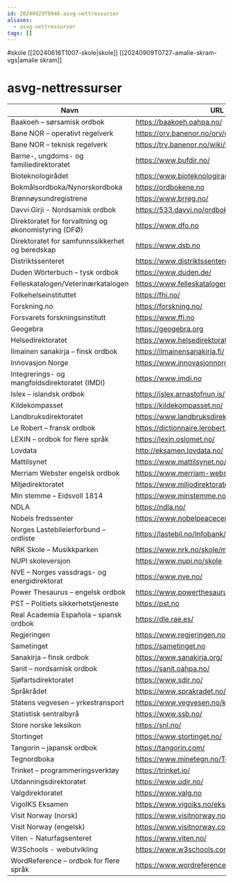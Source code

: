 ```yaml
---
id: 20240929T0946-asvg-nettressurser
aliases:
  - asvg-nettressurser
tags: []
---
```


#skole [[20240616T1007-skole|skole]] [[20240909T0727-amalie-skram-vgs|amalie skram]]

# asvg-nettressurser

| Navn                                                 | URL                                             |
| ---------------------------------------------------- | ----------------------------------------------- |
| Baakoeh – sørsamisk ordbok                           | https://baakoeh.oahpa.no/                       |
| Bane NOR – operativt regelverk                       | https://orv.banenor.no/orv/doku.php             |
| Bane NOR – teknisk regelverk                         | https://trv.banenor.no/wiki/Forside             |
| Barne-, ungdoms- og familiedirektoratet              | https://www.bufdir.no/                          |
| Bioteknologirådet                                    | https://www.bioteknologiradet.no/               |
| Bokmålsordboka/Nynorskordboka                        | https://ordbokene.no                            |
| Brønnøysundregistrene                                | https://www.brreg.no/                           |
| Davvi Girji - Nordsamisk ordbok                      | https://533.davvi.no/ordbok_samnor.php          |
| Direktoratet for forvaltning og økonomistyring (DFØ) | https://www.dfo.no                              |
| Direktoratet for samfunnssikkerhet og beredskap      | https://www.dsb.no                              |
| Distriktssenteret                                    | https://www.distriktssenteret.no                |
| Duden Wörterbuch – tysk ordbok                       | https://www.duden.de/                           |
| Felleskatalogen/Veterinærkatalogen                   | https://www.felleskatalogen.no/medisin/         |
| Folkehelseinstituttet                                | https://fhi.no/                                 |
| Forskning.no                                         | https://forskning.no/                           |
| Forsvarets forskningsinstitutt                       | https://www.ffi.no                              |
| Geogebra                                             | https://geogebra.org                            |
| Helsedirektoratet                                    | https://www.helsedirektoratet.no/               |
| Ilmainen sanakirja – finsk ordbok                    | https://ilmainensanakirja.fi/                   |
| Innovasjon Norge                                     | https://www.innovasjonnorge.no                  |
| Integrerings- og mangfoldsdirektoratet (IMDI)        | https://www.imdi.no                             |
| Islex – islandsk ordbok                              | https://islex.arnastofnun.is/                   |
| Kildekompasset                                       | https://kildekompasset.no/                      |
| Landbruksdirektoratet                                | https://www.landbruksdirektoratet.no/           |
| Le Robert – fransk ordbok                            | https://dictionnaire.lerobert.com/              |
| LEXIN – ordbok for flere språk                       | https://lexin.oslomet.no/                       |
| Lovdata                                              | http://eksamen.lovdata.no/                      |
| Mattilsynet                                          | https://www.mattilsynet.no/                     |
| Merriam Webster engelsk ordbok                       | https://www.merriam-webster.com                 |
| Miljødirektoratet                                    | https://www.miljodirektoratet.no/               |
| Min stemme – Eidsvoll 1814                           | https://www.minstemme.no/                       |
| NDLA                                                 | https://ndla.no/                                |
| Nobels fredssenter                                   | https://www.nobelpeacecenter.org                |
| Norges Lastebileierforbund – ordliste                | https://lastebil.no/Infobank/Faktabank/Ordliste |
| NRK Skole – Musikkparken                             | https://www.nrk.no/skole/musikkparken/          |
| NUPI skoleversjon                                    | https://www.nupi.no/skole                       |
| NVE – Norges vassdrags- og energidirektorat          | https://www.nve.no/                             |
| Power Thesaurus – engelsk ordbok                     | https://www.powerthesaurus.org/                 |
| PST – Politiets sikkerhetstjeneste                   | https://pst.no                                  |
| Real Academia Española – spansk ordbok               | https://dle.rae.es/                             |
| Regjeringen                                          | https://www.regjeringen.no/                     |
| Sametinget                                           | https://sametinget.no                           |
| Sanakirja – finsk ordbok                             | https://www.sanakirja.org/                      |
| Sanit – nordsamisk ordbok                            | https://sanit.oahpa.no/                         |
| Sjøfartsdirektoratet                                 | https://www.sdir.no/                            |
| Språkrådet                                           | https://www.sprakradet.no/                      |
| Statens vegvesen – yrkestransport                    | https://www.vegvesen.no/kjoretoy/yrkestransport |
| Statistisk sentralbyrå                               | https://www.ssb.no/                             |
| Store norske leksikon                                | https://snl.no/                                 |
| Stortinget                                           | https://www.stortinget.no/                      |
| Tangorin – japansk ordbok                            | https://tangorin.com/                           |
| Tegnordboka                                          | https://www.minetegn.no/Tegnordbok-2016/        |
| Trinket – programmeringsverktøy                      | https://trinket.io/                             |
| Utdanningsdirektoratet                               | https://www.udir.no/                            |
| Valgdirektoratet                                     | https://www.valg.no                             |
| VigoIKS Eksamen                                      | https://www.vigoiks.no/eksamen                  |
| Visit Norway (norsk)                                 | https://www.visitnorway.no                      |
| Visit Norway (engelsk)                               | https://www.visitnorway.com                     |
| Viten - Naturfagsenteret                             | https://www.viten.no/                           |
| W3Schools - webutvikling                             | https://www.w3schools.com/                      |
| WordReference – ordbok for flere språk               | https://www.wordreference.com/                  |
